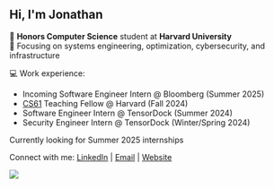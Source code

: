 ## Hi, I'm Jonathan

🌱 **Honors Computer Science** student at **Harvard University**<br>
🌱 Focusing on systems engineering, optimization, cybersecurity, and infrastructure

💻  Work experience:
- Incoming Software Engineer Intern @ Bloomberg (Summer 2025)
- [CS61](https://cs61.seas.harvard.edu/site/2024) Teaching Fellow @ Harvard (Fall 2024)
- Software Engineer Intern @ TensorDock (Summer 2024)
- Security Engineer Intern @ TensorDock (Winter/Spring 2024)

Currently looking for Summer 2025 internships

Connect with me: [LinkedIn](https://www.linkedin.com/in/jonathanwu3/) | [Email](mailto:me@jonathanw.dev) | [Website](https://jonathanw.dev)

![](https://komarev.com/ghpvc/?username=jdabtieu&color=brightgreen)
